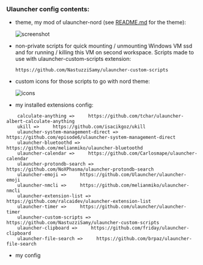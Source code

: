 ### Ulauncher config contents:

- theme, my mod of ulauncher-nord (see [README.md](./user-themes/nord-tom) for the theme):
  
  ![screenshot](/home/tomeczku/repos/dotfiles/ulauncher/assets/ulauncher_theme.png)

- non-private scripts for quick mounting / unmounting Windows VM ssd and for running / killing this VM on second workspace. Scripts made to use with ulauncher-custom-scripts extension:
  
  ```
  https://github.com/NastuzziSamy/ulauncher-custom-scripts
  ```

- custom icons for those scripts to go with nord theme:
  
  ![icons](/home/tomeczku/repos/dotfiles/ulauncher/assets/icons.png)

- my installed extensions config:

```
    calculate-anything =>     https://github.com/tchar/ulauncher-albert-calculate-anything
    ukill =>     https://github.com/isacikgoz/ukill
    ulauncher-system-management-direct =>     https://github.com/episode6/ulauncher-system-management-direct
    ulauncher-bluetoothd =>     https://github.com/melianmiko/ulauncher-bluetoothd
    ulauncher-calendar =>     https://github.com/Carlosmape/ulauncher-calendar
    ulauncher-protondb-search =>     https://github.com/NoXPhasma/ulauncher-protondb-search
    ulauncher-emoji =>     https://github.com/Ulauncher/ulauncher-emoji
    ulauncher-nmcli =>     https://github.com/melianmiko/ulauncher-nmcli
    ulauncher-extension-list =>     https://github.com/ralcaidev/ulauncher-extension-list
    ulauncher-timer =>     https://github.com/ulauncher/ulauncher-timer
    ulauncher-custom-scripts =>     https://github.com/NastuzziSamy/ulauncher-custom-scripts
    ulauncher-clipboard =>     https://github.com/friday/ulauncher-clipboard
    ulauncher-file-search =>     https://github.com/brpaz/ulauncher-file-search
```

- my config
